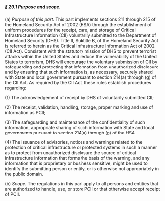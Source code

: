 ##### § 29.1 Purpose and scope. #####

(a) *Purpose of this part.* This part implements sections 211 through 215 of the Homeland Security Act of 2002 (HSA) through the establishment of uniform procedures for the receipt, care, and storage of Critical Infrastructure Information (CII) voluntarily submitted to the Department of Homeland Security (DHS). Title II, Subtitle B, of the Homeland Security Act is referred to herein as the Critical Infrastructure Information Act of 2002 (CII Act). Consistent with the statutory mission of DHS to prevent terrorist attacks within the United States and reduce the vulnerability of the United States to terrorism, DHS will encourage the voluntary submission of CII by safeguarding and protecting that information from unauthorized disclosure and by ensuring that such information is, as necessary, securely shared with State and local government pursuant to section 214(a) through (g) of the CII Act. As required by the CII Act, these rules establish procedures regarding:

(1) The acknowledgement of receipt by DHS of voluntarily submitted CII;

(2) The receipt, validation, handling, storage, proper marking and use of information as PCII;

(3) The safeguarding and maintenance of the confidentiality of such information, appropriate sharing of such information with State and local governments pursuant to section 214(a) through (g) of the HSA.

(4) The issuance of advisories, notices and warnings related to the protection of critical infrastructure or protected systems in such a manner as to protect from unauthorized disclosure the source of critical infrastructure information that forms the basis of the warning, and any information that is proprietary or business sensitive, might be used to identify the submitting person or entity, or is otherwise not appropriately in the public domain.

(b) *Scope.* The regulations in this part apply to all persons and entities that are authorized to handle, use, or store PCII or that otherwise accept receipt of PCII.